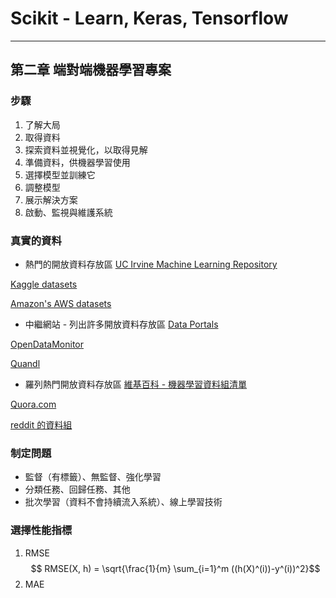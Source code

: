 # Scikit - Learn, Keras, Tensorflow
----

## 第二章 端對端機器學習專案

### 步驟
1. 了解大局
2. 取得資料
3. 探索資料並視覺化，以取得見解
4. 準備資料，供機器學習使用
5. 選擇模型並訓練它
6. 調整模型
7. 展示解決方案
8. 啟動、監視與維護系統

### 真實的資料
- 熱門的開放資料存放區
[UC Irvine Machine Learning Repository](http://archive.ics.uci.edu/ml/)

[Kaggle datasets](https://www.kaggle.com/datasets)

[Amazon's AWS datasets](https://registry.opendata.aws/)
- 中繼網站 - 列出許多開放資料存放區
[Data Portals](http://dataportals.org)

[OpenDataMonitor](http://opendatamonitor.eu/)

[Quandl](http://quandl.com/)
- 羅列熱門開放資料存放區
[維基百科 - 機器學習資料組清單](https://homl.info/9)

[Quora.com](https://homl.info/10)

[reddit 的資料組](https://www.reddit.com/r/datasets)

### 制定問題
- 監督（有標籤）、無監督、強化學習
- 分類任務、回歸任務、其他
- 批次學習（資料不會持續流入系統）、線上學習技術

### 選擇性能指標
1. RMSE 
$$ RMSE(X, h) = \sqrt{\frac{1}{m} \sum_{i=1}^m ((h(X)^(i))-y^(i))^2}$$
2. MAE





